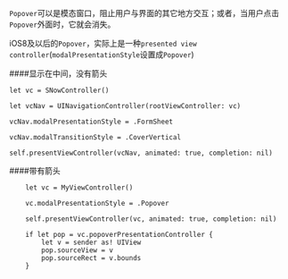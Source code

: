 `Popover`可以是模态窗口，阻止用户与界面的其它地方交互；或者，当用户点击`Popover`外面时，它就会消失。

iOS8及以后的`Popover`，实际上是一种`presented view controller`(`modalPresentationStyle`设置成`Popover`)

####显示在中间，没有箭头

```
let vc = SNowController()

let vcNav = UINavigationController(rootViewController: vc)

vcNav.modalPresentationStyle = .FormSheet

vcNav.modalTransitionStyle = .CoverVertical

self.presentViewController(vcNav, animated: true, completion: nil)
```
####带有箭头

```
    let vc = MyViewController()
    
    vc.modalPresentationStyle = .Popover
    
    self.presentViewController(vc, animated: true, completion: nil)
   
    if let pop = vc.popoverPresentationController {
        let v = sender as! UIView
        pop.sourceView = v
        pop.sourceRect = v.bounds
    }
```